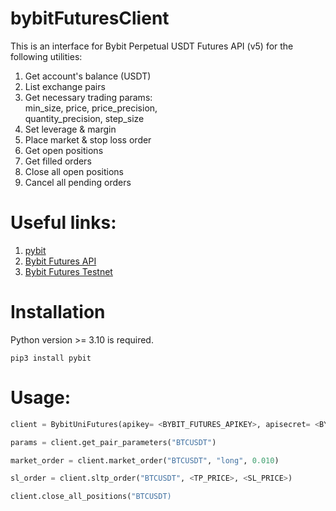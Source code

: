 # bybitFuturesClient
This is an interface for Bybit Perpetual USDT Futures API (v5) for the following utilities:

1. Get account's balance (USDT)
2. List exchange pairs
3. Get necessary trading params:  
    min_size, price, price_precision,  
    quantity_precision, step_size
4. Set leverage & margin
5. Place market & stop loss order
6. Get open positions
7. Get filled orders
8. Close all open positions
9. Cancel all pending orders

# Useful links:
1. [pybit](https://github.com/bybit-exchange/pybit)
2. [Bybit Futures API](https://bybit-exchange.github.io/docs/v5/intro)
3. [Bybit Futures Testnet](https://testnet.bybit.com/trade/usdt/BTCUSDT)

# Installation
Python version >= 3.10 is required.  
  
`pip3 install pybit`

# Usage:
```python
client = BybitUniFutures(apikey= <BYBIT_FUTURES_APIKEY>, apisecret= <BYBIT_FUTURES_APISECRET>, testnet= False)

params = client.get_pair_parameters("BTCUSDT")

market_order = client.market_order("BTCUSDT", "long", 0.010)

sl_order = client.sltp_order("BTCUSDT", <TP_PRICE>, <SL_PRICE>)

client.close_all_positions("BTCUSDT)
```
